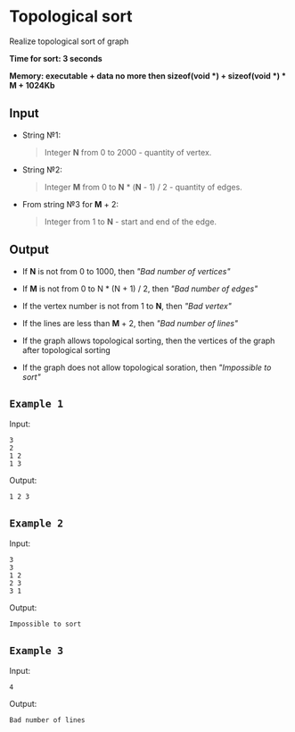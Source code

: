 # Topological sort

Realize topological sort of graph

**Time for sort: 3 seconds**

**Memory: executable + data no more then sizeof(void \*) + sizeof(void \*) \* M + 1024Kb**

## Input
*   String №1:

    > Integer **N** from 0 to 2000 - quantity of vertex.

*   String №2:

    > Integer **M** from 0 to **N** \* (**N** - 1) / 2 - quantity of edges.

*   From string №3 for **M** + 2:

    > Integer from 1 to **N** - start and end of the edge.

## Output
	
*   If **N** is not from 0 to 1000, then *"Bad number of vertices"*
	
*    If **M** is not from 0 to N \* (N + 1) / 2, then *"Bad number of edges"*
	
*    If the vertex number is not from 1 to **N**, then *"Bad vertex"*
	
*    If the lines are less than **M** + 2, then *"Bad number of lines"*

*    If the graph allows topological sorting, then the vertices of the graph after topological sorting

*    If the graph does not allow topological soration, then *"Impossible to sort"*

## ```Example 1```

Input:

    3
    2
    1 2
    1 3

Output:

    1 2 3

## ```Example 2```

Input:

    3
    3
    1 2
    2 3
    3 1

Output:
    
    Impossible to sort

## ```Example 3```

Input:

    4

Output:
    
    Bad number of lines
